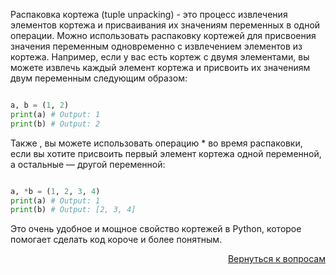 Распаковка кортежа (tuple unpacking) - это процесс извлечения элементов кортежа и присваивания их значениям переменных
в одной операции. Можно использовать распаковку кортежей для присвоения значения переменным одновременно с извлечением
элементов из кортежа. Например, если у вас есть кортеж с двумя элементами, вы можете извлечь каждый элемент кортежа и
присвоить их значениям двум переменным следующим образом:

```py

a, b = (1, 2)
print(a) # Output: 1
print(b) # Output: 2
```

Также , вы можете использовать операцию * во время распаковки, если вы хотите присвоить первый элемент кортежа одной
переменной, а остальные — другой переменной:

```py

a, *b = (1, 2, 3, 4)
print(a) # Output: 1
print(b) # Output: [2, 3, 4]
```

Это очень удобное и мощное свойство кортежей в Python, которое помогает сделать код короче и более понятным.

<div align="right">

[Вернуться к вопросам](../Вопросы.md)

</div>
